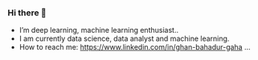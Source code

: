 ### Hi there 👋 ##

- I’m deep learning, machine learning enthusiast..
- I am currently data science, data analyst and machine learning.
- How to reach me: https://www.linkedin.com/in/ghan-bahadur-gaha ...

